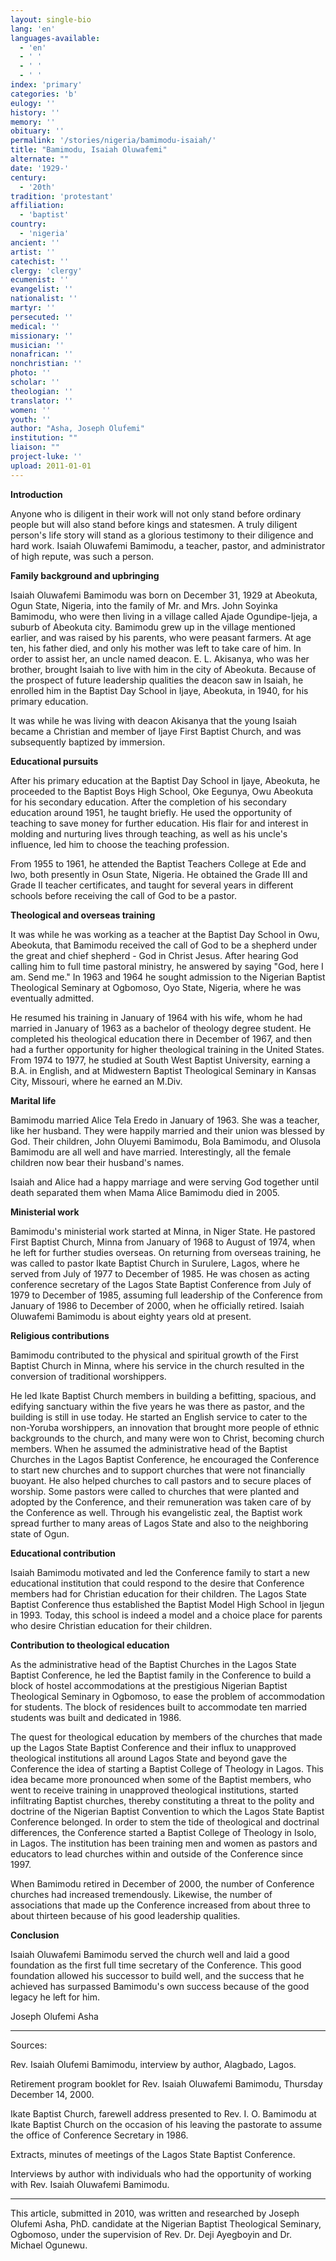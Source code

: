 ```yaml
---
layout: single-bio
lang: 'en'
languages-available:
  - 'en'
  - ' '
  - ' '
  - ' '
index: 'primary'
categories: 'b'
eulogy: ''
history: ''
memory: ''
obituary: ''
permalink: '/stories/nigeria/bamimodu-isaiah/'
title: "Bamimodu, Isaiah Oluwafemi"
alternate: ""
date: '1929-'
century:
  - '20th'
tradition: 'protestant'
affiliation:
  - 'baptist'
country:
  - 'nigeria'
ancient: ''
artist: ''
catechist: ''
clergy: 'clergy'
ecumenist: ''
evangelist: ''
nationalist: ''
martyr: ''
persecuted: ''
medical: ''
missionary: ''
musician: ''
nonafrican: ''
nonchristian: ''
photo: ''
scholar: ''
theologian: ''
translator: ''
women: ''
youth: ''
author: "Asha, Joseph Olufemi"
institution: ""
liaison: ""
project-luke: ''
upload: 2011-01-01
---
```




**Introduction**

Anyone who is diligent in their work will not only stand before ordinary people but will also stand before kings and statesmen. A truly diligent person's life story will stand as a glorious testimony to their diligence and hard work. Isaiah Oluwafemi Bamimodu, a teacher, pastor, and administrator of high repute, was such a person.

**Family background and upbringing**

Isaiah Oluwafemi Bamimodu was born on December 31, 1929 at Abeokuta, Ogun State, Nigeria, into the family of Mr. and Mrs. John Soyinka Bamimodu, who were then living in a village called Ajade Ogundipe-Ijeja, a suburb of Abeokuta city. Bamimodu grew up in the village mentioned earlier, and was raised by his parents, who were peasant farmers. At age ten, his father died, and only his mother was left to take care of him. In order to assist her, an uncle named deacon. E. L. Akisanya, who was her brother, brought Isaiah to live with him in the city of Abeokuta. Because of the prospect of future leadership qualities the deacon saw in Isaiah, he enrolled him in the Baptist Day School in Ijaye, Abeokuta, in 1940, for his primary education.

It was while he was living with deacon Akisanya that the young Isaiah became a Christian and member of Ijaye First Baptist Church, and was subsequently baptized by immersion.

**Educational pursuits**

After his primary education at the Baptist Day School in Ijaye, Abeokuta, he proceeded to the Baptist Boys High School, Oke Eegunya, Owu Abeokuta for his secondary education. After the completion of his secondary education around 1951, he taught briefly. He used the opportunity of teaching to save money for further education. His flair for and interest in molding and nurturing lives through teaching, as well as his uncle's influence, led him to choose the teaching profession.

From 1955 to 1961, he attended the Baptist Teachers College at Ede and Iwo, both presently in Osun State, Nigeria. He obtained the Grade III and Grade II teacher certificates, and taught for several years in different schools before receiving the call of God to be a pastor.

**Theological and overseas training**

It was while he was working as a teacher at the Baptist Day School in Owu, Abeokuta, that Bamimodu received the call of God to be a shepherd under the great and chief shepherd - God in Christ Jesus. After hearing God calling him to full time pastoral ministry, he answered by saying "God, here I am. Send me."  In 1963 and 1964 he sought admission to the Nigerian Baptist Theological Seminary at Ogbomoso, Oyo State, Nigeria, where he was eventually admitted.

He resumed his training in January of 1964 with his wife, whom he had married in January of 1963 as a bachelor of theology degree student. He completed his theological education there in December of 1967, and then had a further opportunity for higher theological training in the United States. From 1974 to 1977, he studied at South West Baptist University, earning a B.A. in English, and at Midwestern Baptist Theological Seminary in Kansas City, Missouri, where he earned an M.Div.

**Marital life**

Bamimodu married Alice Tela Eredo in January of 1963. She was a teacher, like her husband. They were happily married and their union was blessed by God. Their children, John Oluyemi Bamimodu, Bola Bamimodu, and Olusola Bamimodu are all well and have married. Interestingly, all the female children now bear their husband's names.

Isaiah and Alice had a happy marriage and were serving God together until death separated them when Mama Alice Bamimodu died in 2005.

**Ministerial work**

Bamimodu's ministerial work started at Minna, in Niger State. He pastored First Baptist Church, Minna from January of 1968 to August of 1974, when he left for further studies overseas. On returning from overseas training, he was called to pastor Ikate Baptist Church in Surulere, Lagos, where he served from July of 1977 to December of 1985. He was chosen as acting conference secretary of the Lagos State Baptist Conference from July of 1979 to December of 1985, assuming full leadership of the Conference from January of 1986 to December of 2000, when he officially retired. Isaiah Oluwafemi Bamimodu is about eighty years old at present.

**Religious contributions**

Bamimodu contributed to the physical and spiritual growth of the First Baptist Church in Minna, where his service in the church resulted in the conversion of traditional worshippers.

He led Ikate Baptist Church members in building a befitting, spacious, and edifying sanctuary within the five years he was there as pastor, and the building is still in use today. He started an English service to cater to the non-Yoruba worshippers, an innovation that brought more people of ethnic backgrounds to the church, and many were won to Christ, becoming church members. When he assumed the administrative head of the Baptist Churches in the Lagos Baptist Conference, he encouraged the Conference to start new churches and to support churches that were not financially buoyant. He also helped churches to call pastors and to secure places of worship. Some pastors were called to churches that were planted and adopted by the Conference, and their remuneration was taken care of by the Conference as well. Through his evangelistic zeal, the Baptist work spread further to many areas of Lagos State and also to the neighboring state of Ogun.

**Educational contribution**

Isaiah Bamimodu motivated and led the Conference family to start a new educational institution that could respond to the desire that Conference members had for Christian education for their children. The Lagos State Baptist Conference thus established the Baptist Model High School in Ijegun in 1993. Today, this school is indeed a model and a choice place for parents who desire Christian education for their children.

**Contribution to theological education**

As the administrative head of the Baptist Churches in the Lagos State Baptist Conference, he led the Baptist family in the Conference to build a block of hostel accommodations at the prestigious Nigerian Baptist Theological Seminary in Ogbomoso, to ease the problem of accommodation for students. The block of residences built to accommodate ten married students was built and dedicated in 1986.

The quest for theological education by members of the churches that made up the Lagos State Baptist Conference and their influx to unapproved theological institutions all around Lagos State and beyond gave the Conference the idea of starting a Baptist College of Theology in Lagos. This idea became more pronounced when some of the Baptist members, who went to receive training in unapproved theological institutions, started infiltrating Baptist churches, thereby constituting a threat to the polity and doctrine of the Nigerian Baptist Convention to which the Lagos State Baptist Conference belonged. In order to stem the tide of theological and doctrinal differences, the Conference started a Baptist College of Theology in Isolo, in Lagos. The institution has been training men and women as pastors and educators to lead churches within and outside of the Conference since 1997.

When Bamimodu retired in December of 2000, the number of Conference churches had increased tremendously. Likewise, the number of associations that made up the Conference increased from about three to about thirteen because of his good leadership qualities.

**Conclusion**

Isaiah Oluwafemi Bamimodu served the church well and laid a good foundation as the first full time secretary of the Conference. This good foundation allowed his successor to build well, and the success that he achieved has surpassed Bamimodu's own success because of the good legacy he left for him.

Joseph Olufemi Asha

---

Sources:

Rev. Isaiah Olufemi Bamimodu, interview by author, Alagbado, Lagos.

Retirement program booklet for Rev. Isaiah Oluwafemi Bamimodu,
Thursday December 14, 2000.

Ikate Baptist Church, farewell address presented to Rev. I. O. Bamimodu at Ikate Baptist Church on the occasion of his leaving the pastorate to assume the office of Conference Secretary in 1986.

Extracts, minutes of meetings of the Lagos State Baptist Conference.

Interviews by author with individuals who had the opportunity of working with Rev. Isaiah Oluwafemi Bamimodu.

---

This article, submitted in 2010, was written and researched by Joseph Olufemi Asha, PhD. candidate at the Nigerian Baptist Theological Seminary, Ogbomoso, under the supervision of Rev. Dr. Deji Ayegboyin and Dr. Michael Ogunewu.
